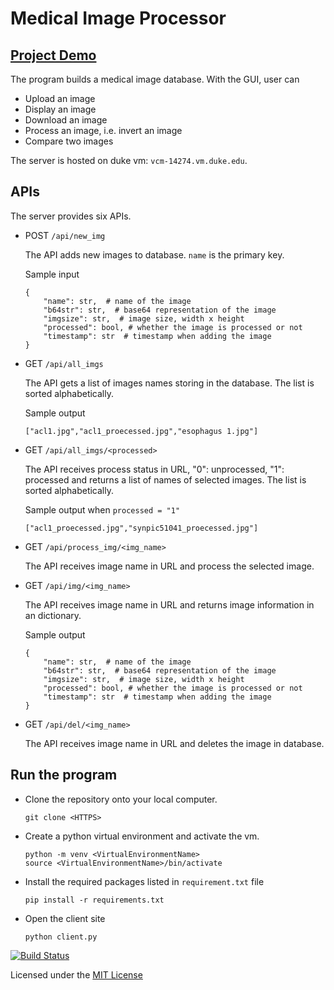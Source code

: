 # Medical Image Processor

## [Project Demo](https://drive.google.com/file/d/1h9aNJgtQ7ay0TcS8B0Wji6i-VyG1j_MW/view?usp=sharing) 

The program builds a medical image database. With the GUI, user can
- Upload an image
- Display an image
- Download an image
- Process an image, i.e. invert an image
- Compare two images

The server is hosted on duke vm: `vcm-14274.vm.duke.edu`. 

## APIs
The server provides six APIs.

- POST `/api/new_img`
 
  The API adds new images to database. `name` is the primary key.

  Sample input
  ```
  {
      "name": str,  # name of the image
      "b64str": str,  # base64 representation of the image
      "imgsize": str,  # image size, width x height
      "processed": bool, # whether the image is processed or not
      "timestamp": str  # timestamp when adding the image
  }
  ```

- GET `/api/all_imgs`
   
    The API gets a list of images names storing in the database. The list is sorted alphabetically.

    Sample output
    ```
    ["acl1.jpg","acl1_proecessed.jpg","esophagus 1.jpg"]
    ```

- GET `/api/all_imgs/<processed>`

    The API receives process status in URL, "0": unprocessed, "1": processed and returns a list of names of selected images. The list is sorted alphabetically.

    Sample output when `processed = "1"`
    ```
    ["acl1_proecessed.jpg","synpic51041_proecessed.jpg"]
    ```

- GET `/api/process_img/<img_name>`

    The API receives image name in URL and process the selected image.

- GET `/api/img/<img_name>`

    The API receives image name in URL and returns image information in an dictionary.

    Sample output
    ```
    {
        "name": str,  # name of the image
        "b64str": str,  # base64 representation of the image
        "imgsize": str,  # image size, width x height
        "processed": bool, # whether the image is processed or not
        "timestamp": str  # timestamp when adding the image
    }
    ```

- GET `/api/del/<img_name>`

    The API receives image name in URL and deletes the image in database.

## Run the program
- Clone the repository onto your local computer.
    ```
    git clone <HTTPS>
    ```

- Create a python virtual environment and activate the vm.

    ```
    python -m venv <VirtualEnvironmentName>
    source <VirtualEnvironmentName>/bin/activate
    ```
- Install the required packages listed in ```requirement.txt``` file
    
    ```
    pip install -r requirements.txt
    ```

- Open the client site
    ```
    python client.py
    ```

[![Build Status](https://travis-ci.com/BME547-Spring2020/final-project-tongshen9095.svg?token=ux78qpJUFtLc2BCMkjZA&branch=master)](https://travis-ci.com/BME547-Spring2020/final-project-tongshen9095)

Licensed under the [MIT License](LICENSE.txt)

